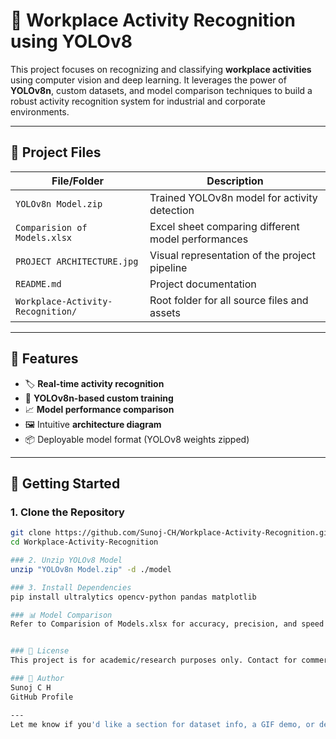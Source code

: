 
# 🧠 Workplace Activity Recognition using YOLOv8

This project focuses on recognizing and classifying **workplace activities** using computer vision and deep learning. It leverages the power of **YOLOv8n**, custom datasets, and model comparison techniques to build a robust activity recognition system for industrial and corporate environments.

---

## 📁 Project Files

| File/Folder | Description |
|-------------|-------------|
| `YOLOv8n Model.zip` | Trained YOLOv8n model for activity detection |
| `Comparision of Models.xlsx` | Excel sheet comparing different model performances |
| `PROJECT ARCHITECTURE.jpg` | Visual representation of the project pipeline |
| `README.md` | Project documentation |
| `Workplace-Activity-Recognition/` | Root folder for all source files and assets |

---

## 🧩 Features

- 🏷️ **Real-time activity recognition**
- 🧠 **YOLOv8n-based custom training**
- 📈 **Model performance comparison**
- 🖼️ Intuitive **architecture diagram**
- 📦 Deployable model format (YOLOv8 weights zipped)

---

## 🚀 Getting Started

### 1. Clone the Repository
```bash
git clone https://github.com/Sunoj-CH/Workplace-Activity-Recognition.git
cd Workplace-Activity-Recognition

### 2. Unzip YOLOv8 Model
unzip "YOLOv8n Model.zip" -d ./model

### 3. Install Dependencies
pip install ultralytics opencv-python pandas matplotlib

### 📊 Model Comparison
Refer to Comparision of Models.xlsx for accuracy, precision, and speed benchmarks across different models (YOLOv8n, YOLOv5s, etc.).


### 📄 License
This project is for academic/research purposes only. Contact for commercial or extended use.

### 👤 Author
Sunoj C H
GitHub Profile

---
Let me know if you'd like a section for dataset info, a GIF demo, or deployment instructions

